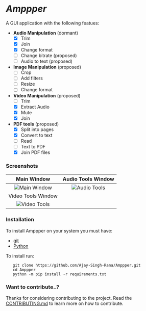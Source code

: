 # _Amppper_

A GUI application with the following featues:
  - **Audio Manipulation** (dormant)
    - [x] Trim
    - [x] Join
    - [x] Change format
    - [ ] Change bitrate (proposed)
    - [ ] Audio to text (proposed)
  - **Image Manipulation** (proposed)
    - [ ] Crop
    - [ ] Add filters
    - [ ] Resize
    - [ ] Change format
  - **Video Manipulation** (proposed)
    - [ ] Trim
    - [x] Extract Audio
    - [x] Mute
    - [x] Join
  - **PDF tools** (proposed)
    - [x] Split into pages
    - [x] Convert to text
    - [ ] Read
    - [ ] Text to PDF
    - [x] Join PDF files
    
### Screenshots
   Main Window                                     |     Audio Tools Window
   :----------------------------------------------:|:----------------------------------------------:
   ![Main Window](https://i.imgur.com/obofvrT.png) | ![Audio Tools](https://i.imgur.com/zLKwxEZ.png)
   Video Tools Window                              |     
   ![Video Tools](https://i.imgur.com/GjDgPIu.png) |


### Installation

To install Amppper on your system you must have:
  + [git](https://git-scm.com/)
  + [Python](https://www.python.org/downloads/)

To install run:
```
   git clone https://github.com/Ajay-Singh-Rana/Amppper.git
   cd Amppper
   python -m pip install -r requirements.txt
  ```
  
  ### Want to contribute..?
  Thanks for considering contributing to the project.
  Read the [CONTRIBUTING.md](https://github.com/Ajay-Singh-Rana/Amppper/blob/main/CONTRIBUTING.md) to learn more on how to contribute.
